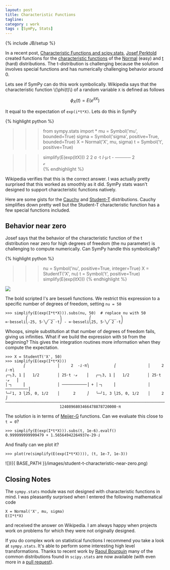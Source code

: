 ```yaml
---
layout: post
title: Characteristic Functions
tagline: 
category : work 
tags : [SymPy, Stats]
---
```

{% include JB/setup %}

In a recent post, [Characteristic Functions and scipy.stats](http://jpktd.blogspot.com/2012/12/characteristic-functions-and-scipystats.html), [Josef Perktold](https://github.com/josef-pkt) created functions for the [characteristic functions](http://en.wikipedia.org/wiki/Characteristic_function) of the [Normal](http://en.wikipedia.org/wiki/Normal_distribution) (easy) and [t](http://en.wikipedia.org/wiki/Student%27s_t-distribution) (hard) distributions.  The t-distribution is challenging because the solution involves special functions and has numerically challenging behavior around 0.

Lets see if SymPy can do this work symbolically.  Wikipedia says that the characteristic function \\(\phi(t)\\) of a random variable `X` is defined as follows

$$ \phi_X(t) = E(e^{itX}) $$

It equal to the expectation of `exp(i*t*X)`.  Lets do this in SymPy

{% highlight python %}
>>> from sympy.stats import *
>>> mu = Symbol('mu', bounded=True)
>>> sigma = Symbol('sigma', positive=True, bounded=True)
>>> X = Normal('X', mu, sigma)
>>> t = Symbol('t', positive=True)

>>> simplify(E(exp(I*t*X)))
              2  2
             σ ⋅t 
     ⅈ⋅μ⋅t - ─────
               2  
   ℯ             
{% endhighlight %}


Wikipedia verifies that this is the correct answer.  I was actually pretty surprised that this worked as smoothly as it did.  SymPy stats wasn't designed to support characteristic functions natively. 

Here are some gists for the [Cauchy](https://gist.github.com/4186685) and [Student-T](https://gist.github.com/4186709) distributions.  Cauchy simplifies down pretty well but the Student-T characteristic function has a few special functions included.

Behavior near zero
------------------

Josef says that the behavior of the characteristic function of the t
distribution near zero for high degrees of freedom (the nu parameter) is
challenging to compute numerically.  Can SymPy handle this symbolically?

{% highlight python %}
>>> nu = Symbol('nu', positive=True, integer=True)
>>> X = StudentT('X', nu)
>>> t = Symbol('t', positive=True)
>>> simplify(E(exp(I*t*X)))
{% endhighlight %}

![](http://goo.gl/a6xcw)

The bold scripted I's are besseli functions.  We restrict this expression to a specific number of degrees of freedom, setting `nu = 50`

    >>> simplify(E(exp(I*t*X))).subs(nu, 50)  # replace nu with 50
             ⎛         ___  ⎞            ⎛        ___  ⎞
    ∞⋅besseli⎝-25, 5⋅╲╱ 2 ⋅t⎠ - ∞⋅besseli⎝25, 5⋅╲╱ 2 ⋅t⎠

Whoops, simple substitution at that number of degrees of freedom fails, giving us infinities.  What if we build the expression with `50` from the beginning?  This gives the integration routines more information when they compute the expectation.

    >>> X = StudentT('X', 50)
    >>> simplify(E(exp(I*t*X)))
            ⎛              │     2  -ⅈ⋅π⎞           ⎛              │     2  ⅈ⋅π⎞
    ╭─╮3, 1 ⎜   1/2        │ 25⋅t ⋅ℯ    ⎟   ╭─╮3, 1 ⎜   1/2        │ 25⋅t ⋅ℯ   ⎟
    │╶┐     ⎜              │ ───────────⎟ + │╶┐     ⎜              │ ──────────⎟
    ╰─╯1, 3 ⎝25, 0, 1/2    │      2     ⎠   ╰─╯1, 3 ⎝25, 0, 1/2    │     2     ⎠
    ────────────────────────────────────────────────────────────────────────────
                            1240896803466478878720000⋅π                         


The solution is in terms of [Meijer-G](http://en.wikipedia.org/wiki/Meijer-G) functions.  Can we evaluate this close to `t = 0`?

    >>> simplify(E(exp(I*t*X))).subs(t, 1e-6).evalf()
    0.999999999999479 + 1.56564942264937e-29⋅ⅈ

And finally can we plot it?

    >>> plot(re(simplify(E(exp(I*t*X)))), (t, 1e-7, 1e-3))

![]({{ BASE_PATH }}/images/student-t-characteristic-near-zero.png)

Closing Notes
-------------

The `sympy.stats` module was not designed with characteristic functions in mind.  I was pleasantly surprised when I entered the following mathematical code 

    X = Normal('X', mu, sigma)
    E(I*t*X)

and received the answer on Wikipedia.  I am always happy when projects work on problems for which they were not originally designed.

If you do complex work on statistical functions I recommend you take a look at `sympy.stats`.  It's able to perform some interesting high level transformations.  Thanks to recent work by [Raoul Bourquin](https://github.com/raoulb) many of the common distributions found in `scipy.stats` are now available (with even more in a [pull request](https://github.com/sympy/sympy/pull/1413)).
